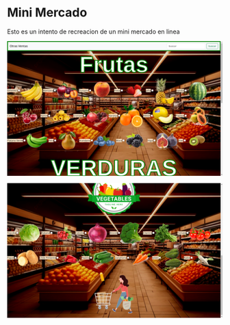 # Mini Mercado

Esto es un intento de recreacion de un mini mercado en linea


![alt text](image.png)

![alt text](image-1.png)

